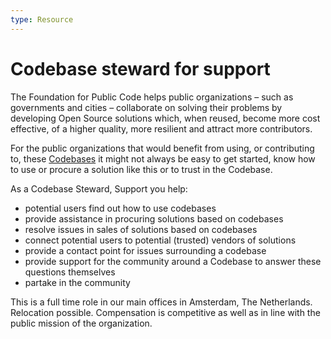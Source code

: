 ```yaml
---
type: Resource
---
```


# Codebase steward for support

The Foundation for Public Code helps public organizations – such as governments and cities – collaborate on solving their problems by developing Open Source solutions which, when reused, become more cost effective, of a higher quality, more resilient and attract more contributors.

For the public organizations that would benefit from using, or contributing to, these [Codebases](../glossary/codebase-definition.md) it might not always be easy to get started, know how to use or procure a solution like this or to trust in the Codebase.

As a Codebase Steward, Support you help:

* potential users find out how to use codebases
* provide assistance in procuring solutions based on codebases
* resolve issues in sales of solutions based on codebases
* connect potential users to potential (trusted) vendors of solutions
* provide a contact point for issues surrounding a codebase
* provide support for the community around a Codebase to answer these questions themselves
* partake in the community

This is a full time role in our main offices in Amsterdam, The Netherlands. Relocation possible. Compensation is competitive as well as in line with the public mission of the organization.
